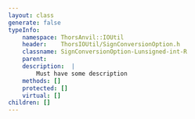 ```yaml
---
layout: class
generate: false
typeInfo:
    namespace: ThorsAnvil::IOUtil
    header:    ThorsIOUtil/SignConversionOption.h
    classname: SignConversionOption-Lunsigned-int-R
    parent:    
    description:  |
        Must have some description
    methods: []
    protected: []
    virtual: []
children: []
---
```

